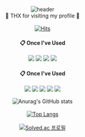 
<div align="center">

![header](https://capsule-render.vercel.app/api?color=809Ead&type=cylinder&text=WOOKI&reversal=true&height=250&section=header&fontColor=f0f3ff)
  </br>
👋 THX  for visiting my profile 👋
  </br>
  </br>
[![Hits](https://hits.seeyoufarm.com/api/count/incr/badge.svg?url=https%3A%2F%2Fgithub.com%2Fgmzuddl&count_bg=%23AEAEAE&title_bg=%23005487&icon=java.svg&icon_color=%23E7E7E7&title=hits&edge_flat=false)](https://hits.seeyoufarm.com)     

####  :clipboard: Once I've Used 


<img src="https://img.shields.io/badge/JAVA-007396?style=for-the-badge&logo=Java&logoColor=white">
<img src="https://img.shields.io/badge/Spring-6DB33F?style=for-the-badge&logo=Spring&logoColor=white">
<img src="https://img.shields.io/badge/MySQL-4479A1?style=for-the-badge&logo=MySQL&logoColor=white">
<img src="https://img.shields.io/badge/github-181717?style=for-the-badge&logo=github&logoColor=white">

 


####  :clipboard: Once I've Used 
<img src="https://img.shields.io/badge/Eclipse-2C2255?style=for-the-badge&logo=Eclipse%20IDE&logoColor=white">
<img src="https://img.shields.io/badge/VSCode-007ACC?style=for-the-badge&logo=VisualStudioCode&logoColor=white">
<img src="https://img.shields.io/badge/JavaScript-F7DF1E?style=for-the-badge&logo=JavaScript&logoColor=white">
<img src="https://img.shields.io/badge/HTML5-E34F26?style=for-the-badge&logo=HTML5&logoColor=white">
<img src="https://img.shields.io/badge/CSS3-1572B6?style=for-the-badge&logo=CSS3&logoColor=white"> <br>



![Anurag's GitHub stats](https://github-readme-stats.vercel.app/api?username=gmzuddl&show_icons=true&theme=tokyonight)
 </br>
 </br> 
[![Top Langs](https://github-readme-stats.vercel.app/api/top-langs/?username=893107&layout=compact)](https://github.com/gmzuddl/github-readme-stats)
 </br>
 </br>
 [![Solved.ac
프로필](http://mazassumnida.wtf/api/generate_badge?boj=dldnr789)](https://solved.ac/profile/dldnr789)
</div>




<!--
**gmzuddl/gmzuddl** is a ✨ _special_ ✨ repository because its `README.md` (this file) appears on your GitHub profile.

Here are some ideas to get you started:

- 🔭 I’m currently working on ...
- 🌱 I’m currently learning ...
- 👯 I’m looking to collaborate on ...
- 🤔 I’m looking for help with ...
- 💬 Ask me about ...
- 📫 How to reach me: ...
- 😄 Pronouns: ...
- ⚡ Fun fact: ...
-->

